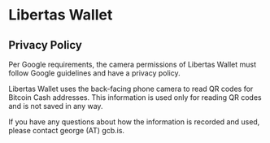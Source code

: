 # Libertas Wallet
## Privacy Policy

Per Google requirements, the camera permissions of Libertas Wallet must follow Google guidelines and have a privacy policy.

Libertas Wallet uses the back-facing phone camera to read QR codes for Bitcoin Cash addresses. This information is used only for reading QR codes and is not saved in any way.

If you have any questions about how the information is recorded and used, please contact george (AT) gcb.is.
